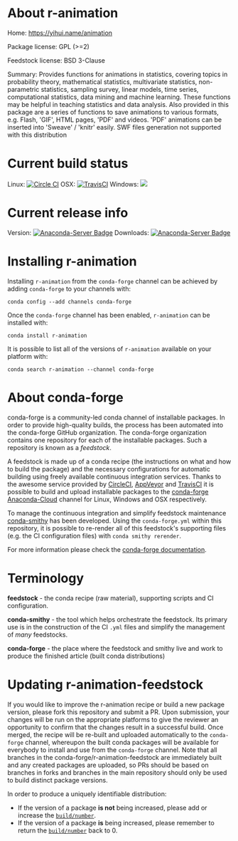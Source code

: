 About r-animation
=================

Home: https://yihui.name/animation

Package license: GPL (>=2)

Feedstock license: BSD 3-Clause

Summary: Provides functions for animations in statistics, covering topics in probability theory, mathematical statistics, multivariate statistics, non-parametric statistics, sampling survey, linear models, time series, computational statistics, data mining and machine learning. These functions may be helpful in teaching statistics and data analysis. Also provided in this package are a series of functions to save animations to various formats, e.g. Flash, 'GIF', HTML pages, 'PDF' and videos. 'PDF' animations can be inserted into 'Sweave' / 'knitr' easily. SWF files generation not supported with this distribution



Current build status
====================

Linux: [![Circle CI](https://circleci.com/gh/conda-forge/r-animation-feedstock.svg?style=shield)](https://circleci.com/gh/conda-forge/r-animation-feedstock)
OSX: [![TravisCI](https://travis-ci.org/conda-forge/r-animation-feedstock.svg?branch=master)](https://travis-ci.org/conda-forge/r-animation-feedstock)
Windows: ![](https://cdn.rawgit.com/conda-forge/conda-smithy/90845bba35bec53edac7a16638aa4d77217a3713/conda_smithy/static/disabled.svg)

Current release info
====================
Version: [![Anaconda-Server Badge](https://anaconda.org/conda-forge/r-animation/badges/version.svg)](https://anaconda.org/conda-forge/r-animation)
Downloads: [![Anaconda-Server Badge](https://anaconda.org/conda-forge/r-animation/badges/downloads.svg)](https://anaconda.org/conda-forge/r-animation)

Installing r-animation
======================

Installing `r-animation` from the `conda-forge` channel can be achieved by adding `conda-forge` to your channels with:

```
conda config --add channels conda-forge
```

Once the `conda-forge` channel has been enabled, `r-animation` can be installed with:

```
conda install r-animation
```

It is possible to list all of the versions of `r-animation` available on your platform with:

```
conda search r-animation --channel conda-forge
```


About conda-forge
=================

conda-forge is a community-led conda channel of installable packages.
In order to provide high-quality builds, the process has been automated into the
conda-forge GitHub organization. The conda-forge organization contains one repository
for each of the installable packages. Such a repository is known as a *feedstock*.

A feedstock is made up of a conda recipe (the instructions on what and how to build
the package) and the necessary configurations for automatic building using freely
available continuous integration services. Thanks to the awesome service provided by
[CircleCI](https://circleci.com/), [AppVeyor](http://www.appveyor.com/)
and [TravisCI](https://travis-ci.org/) it is possible to build and upload installable
packages to the [conda-forge](https://anaconda.org/conda-forge)
[Anaconda-Cloud](http://docs.anaconda.org/) channel for Linux, Windows and OSX respectively.

To manage the continuous integration and simplify feedstock maintenance
[conda-smithy](http://github.com/conda-forge/conda-smithy) has been developed.
Using the ``conda-forge.yml`` within this repository, it is possible to re-render all of
this feedstock's supporting files (e.g. the CI configuration files) with ``conda smithy rerender``.

For more information please check the [conda-forge documentation](https://conda-forge.org/docs/).

Terminology
===========

**feedstock** - the conda recipe (raw material), supporting scripts and CI configuration.

**conda-smithy** - the tool which helps orchestrate the feedstock.
                   Its primary use is in the construction of the CI ``.yml`` files
                   and simplify the management of *many* feedstocks.

**conda-forge** - the place where the feedstock and smithy live and work to
                  produce the finished article (built conda distributions)


Updating r-animation-feedstock
==============================

If you would like to improve the r-animation recipe or build a new
package version, please fork this repository and submit a PR. Upon submission,
your changes will be run on the appropriate platforms to give the reviewer an
opportunity to confirm that the changes result in a successful build. Once
merged, the recipe will be re-built and uploaded automatically to the
`conda-forge` channel, whereupon the built conda packages will be available for
everybody to install and use from the `conda-forge` channel.
Note that all branches in the conda-forge/r-animation-feedstock are
immediately built and any created packages are uploaded, so PRs should be based
on branches in forks and branches in the main repository should only be used to
build distinct package versions.

In order to produce a uniquely identifiable distribution:
 * If the version of a package **is not** being increased, please add or increase
   the [``build/number``](http://conda.pydata.org/docs/building/meta-yaml.html#build-number-and-string).
 * If the version of a package **is** being increased, please remember to return
   the [``build/number``](http://conda.pydata.org/docs/building/meta-yaml.html#build-number-and-string)
   back to 0.